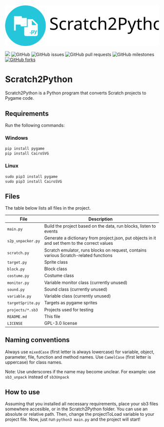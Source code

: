 
![Logo](s2p.svg)

<img src="https://img.shields.io/github/languages/top/Secret-chest/Scratch2Python?labelColor=546e7a&color=26c6da&logo=python&logoColor=26c6da&style=flat-square"> <img alt="GitHub" src="https://img.shields.io/github/license/Secret-chest/Scratch2Python?style=flat-square&labelColor=546e7a&color=ffa000"> <img alt="GitHub issues" src="https://img.shields.io/github/issues/Secret-chest/Scratch2Python?labelColor=546e7a&color=64dd17&logo=github&logoColor=ffffff&style=flat-square"> <img alt="GitHub pull requests" src="https://img.shields.io/github/issues-pr/Secret-chest/Scratch2Python?labelColor=546e7a&color=64dd17&logo=github&logoColor=ffffff&style=flat-square"> <img alt="GitHub milestones" src="https://img.shields.io/github/milestones/open/Secret-chest/Scratch2Python?labelColor=546e7a&color=64dd17&style=flat-square"><a href="https://github.com/Secret-chest/scratch2python/network"> <img alt="GitHub forks" src="https://img.shields.io/github/forks/Secret-chest/scratch2python?labelColor=546e7a&color=ffc107&logo=github&logoColor=ffffff&style=flat-square"></a>

# Scratch2Python
Scratch2Python is a Python program that converts Scratch projects to Pygame code.
## Requirements
Run the following commands:
### Windows
    pip install pygame
    pip install CairoSVG
### Linux
    sudo pip3 install pygame
    sudo pip3 install CairoSVG
## Files
The table below lists all files in the project.

| File              | Description                                                                                      |
|-------------------|--------------------------------------------------------------------------------------------------|
| `main.py`         | Build the project based on the data, run blocks, listen to events                                |
| `s2p_unpacker.py` | Generate a dictionary from project.json, put objects in it and set them to the correct values    |
| `scratch.py`      | Scratch emulator, runs blocks on request, contains various Scratch-related functions             |
| `target.py`       | Sprite class                                                                                     |
| `block.py`        | Block class                                                                                      |
| `costume.py`      | Costume class                                                                                    |
| `monitor.py`      | Variable monitor class (currently unused)                                                        | 
| `sound.py`        | Sound class (currently unused)                                                                   |
| `variable.py`     | Variable class (currently unused)                                                                |
| `targetSprite.py` | Targets as pygame sprites                                                                        |
| `projects/*.sb3`  | Projects used for testing                                                                        |
| `README.md`       | This file                                                                                        |
| `LICENSE`         | GPL-3.0 license                                                                                  |

## Naming conventions
Always use `mixedCase` (first letter is always lowercase) for variable, object, parameter, file, function and method names.
Use `CamelCase` (first letter is uppercase) for class names.

Note: Use underscores if the name may become unclear. For example: use `sb3_unpack` instead of `sb3Unpack`

## How to use 
Assuming that you installed all necessary requirements, place your sb3 files somewhere accesible, or in the Scratch2Python folder. You can use an absolute or relative path.
Then, change the projectToLoad variable to your project file.
Now, just run `python3 main.py` and the project will start!
